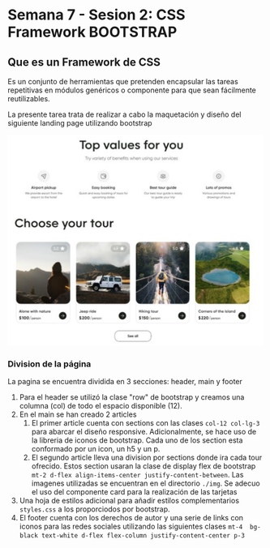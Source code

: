 # Semana 7 - Sesion 2: CSS Framework BOOTSTRAP

## Que es un Framework de CSS
Es un conjunto de herramientas que pretenden encapsular las tareas repetitivas en módulos genéricos o componente para que sean fácilmente reutilizables.

La presente tarea trata de realizar a cabo la maquetación y diseño del siguiente landing page utilizando bootstrap

<img src="./img/image.png" width="800" alt="muestra del landing page a realizar">

### Division de la página
La pagina se encuentra dividida en 3 secciones: header, main y footer
1. Para el header se utilizó la clase "row" de bootstrap y creamos una columna (col) de todo el espacio disponible (12).
2. En el main se han creado 2 articles 
    1. El primer article cuenta con sections con las clases `col-12 col-lg-3` para abarcar el diseño responsive. Adicionalmente, se hace uso de la libreria de iconos de bootstrap. Cada uno de los section esta conformado por un icon, un h5 y un p.
    2. El segundo article lleva una division por sections donde ira cada tour ofrecido. Estos section usaran la clase de display flex de bootstrap `mt-2 d-flex align-items-center justify-content-between`. Las imagenes utilizadas se encuentran en el directorio `./img`. Se adecuo el uso del componente card para la realización de las tarjetas
3. Una hoja de estilos adicional para añadir estilos complementarios `styles.css` a los proporciodos por bootstrap.
4. El footer cuenta con los derechos de autor y una serie de links con iconos para las redes sociales utilizando las siguientes clases `mt-4  bg-black text-white d-flex flex-column justify-content-center p-3`


